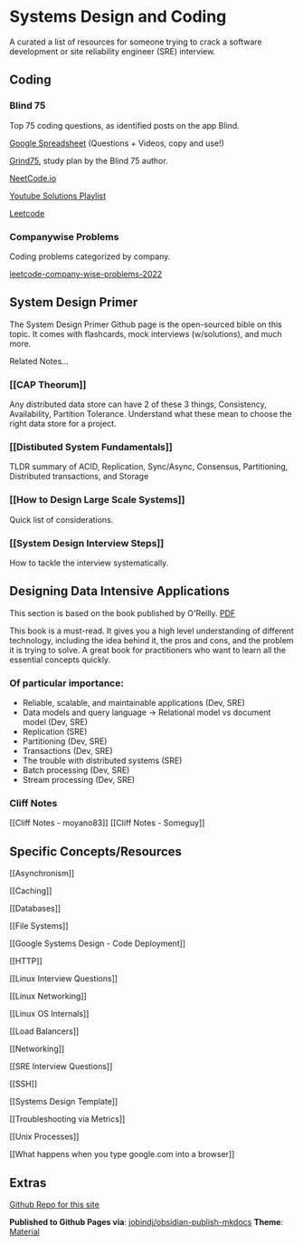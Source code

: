 # Systems Design and Coding
A curated a list of resources for someone trying to crack a software development or site reliability engineer (SRE) interview.  

## Coding
### Blind 75
Top 75 coding questions, as identified posts on the app Blind.  

[Google Spreadsheet](https://docs.google.com/spreadsheets/d/1A2PaQKcdwO_lwxz9bAnxXnIQayCouZP6d-ENrBz_NXc/edit?usp=sharing) (Questions + Videos, copy and use!)

[Grind75](https://www.techinterviewhandbook.org/grind75), study plan by the Blind 75 author.

[NeetCode.io](https://neetcode.io/)

[Youtube Solutions Playlist](https://www.youtube.com/playlist?list=PLot-Xpze53ldVwtstag2TL4HQhAnC8ATf)

[Leetcode](https://leetcode.com/discuss/general-discussion/460599/blind-75-leetcode-questions)


### Companywise Problems
Coding problems categorized by company.

[leetcode-company-wise-problems-2022](https://github.com/hxu296/leetcode-company-wise-problems-2022)


## System Design Primer
The System Design Primer Github page is the open-sourced bible on this topic.  It comes with flashcards, mock interviews (w/solutions), and much more.

Related Notes...

### [[CAP Theorum]]
Any distributed data store can have 2 of these 3 things, Consistency, Availability, Partition Tolerance.  Understand what these mean to choose the right data store for a project.

### [[Distibuted System Fundamentals]]
TLDR summary of ACID, Replication, Sync/Async, Consensus, Partitioning, Distributed transactions, and Storage

### [[How to Design Large Scale Systems]]
Quick list of considerations.

### [[System Design Interview Steps]]
How to tackle the interview systematically.


## Designing Data Intensive Applications
This section is based on the book published by O'Reilly. [PDF](https://github.com/jeffrey-xiao/papers/blob/master/textbooks/designing-data-intensive-applications.pdf)

This book is a must-read. It gives you a high level understanding of different technology, including the idea behind it, the pros and cons, and the problem it is trying to solve. A great book for practitioners who want to learn all the essential concepts quickly.

### Of particular importance:
* Reliable, scalable, and maintainable applications (Dev, SRE)
* Data models and query language -> Relational model vs document model (Dev, SRE)
* Replication (SRE) 
* Partitioning (Dev, SRE)
* Transactions (Dev, SRE)
* The trouble with distributed systems (SRE)
* Batch processing (Dev, SRE)
* Stream processing (Dev, SRE)

### Cliff Notes
[[Cliff Notes - moyano83]] 
[[Cliff Notes - Someguy]]


## Specific Concepts/Resources
[[Asynchronism]]

[[Caching]]

[[Databases]]

[[File Systems]]

[[Google Systems Design - Code Deployment]]

[[HTTP]]

[[Linux Interview Questions]]

[[Linux Networking]]

[[Linux OS Internals]]

[[Load Balancers]]

[[Networking]]

[[SRE Interview Questions]]

[[SSH]]

[[Systems Design Template]]

[[Troubleshooting via Metrics]]

[[Unix Processes]]

[[What happens when you type google.com into a browser]]


## Extras
[Github Repo for this site](https://github.com/eleqtrizit/SystemsDesign)

**Published to Github Pages via**: [jobindj/obsidian-publish-mkdocs](https://github.com/jobindj/obsidian-publish-mkdocs)
**Theme**: [Material](https://squidfunk.github.io/mkdocs-material/setup/changing-the-colors/)